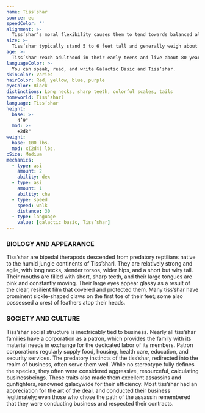 ```yaml
---
name: Tiss’shar
source: ec
speedColor: ''
alignment: >-
  Tiss’shar’s moral flexibility causes them to tend towards balanced alignments, though there are exceptions.
size: >-
  Tiss’shar typically stand 5 to 6 feet tall and generally weigh about 140 lbs. Regardless of your position in that range, your size is Medium.
age: >-
  Tiss’shar reach adulthood in their early teens and live about 80 years.
languageColor: >-
  You can speak, read, and write Galactic Basic and Tiss’shar. 
skinColor: Varies
hairColor: Red, yellow, blue, purple
eyeColor: Black
distinctions: Long necks, sharp teeth, colorful scales, tails
homeworld: Tiss’sharl
language: Tiss’shar
height:
  base: >-
    4’9"
  mod: >-
    +2d8"
weight:
  base: 100 lbs.
  mod: x(2d4) lbs.
cSize: Medium
mechanics:
  - type: asi
    amount: 2
    ability: dex
  - type: asi
    amount: 1
    ability: cha
  - type: speed
    speed: walk
    distance: 30
  - type: language
    value: [galactic_basic, Tiss’shar]
---
```

### BIOLOGY AND APPEARANCE
Tiss’shar are bipedal therapods descended from predatory reptilians native to the humid jungle continents of Tiss’sharl. They are relatively strong and agile, with long necks, slender torsos, wider hips, and a short but wiry tail. Their mouths are filled with short, sharp teeth, and their large tongues are pink and constantly moving. Their large eyes appear glassy as a result of the clear, resilient film that covered and protected them. Many tiss’shar have prominent sickle-shaped claws on the first toe of their feet; some also possessed a crest of feathers atop their heads.

### SOCIETY AND CULTURE
Tiss’shar social structure is inextricably tied to business. Nearly all tiss’shar families have a corporation as a patron, which provides the family with its material needs in exchange for the dedicated labor of its members. Patron corporations regularly supply food, housing, health care, education, and security services. The predatory instincts of the tiss’shar, redirected into the realm of business, often serve them well. While no stereotype fully defines the species, they often were considered aggressive, resourceful, calculating businessbeings. These traits also made them excellent assassins and gunfighters, renowned galaxywide for their efficiency. Most tiss’shar had an appreciation for the art of the deal, and conducted their business legitimately; even those who chose the path of the assassin remembered that they were conducting business and respected their contracts.
    